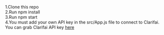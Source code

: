 

1.Clone this repo <br/>
2.Run npm install <br/>
3.Run npm start <br/>
4.You must add your own API key in the src/App.js file to connect to Clarifai. <br/>
  You can grab Clarifai API key [here](https://www.clarifai.com/) 
